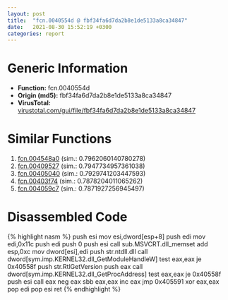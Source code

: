 ```yaml
---
layout: post
title:  "fcn.0040554d @ fbf34fa6d7da2b8e1de5133a8ca34847"
date:   2021-08-30 15:52:19 +0300
categories: report
---
```


# Generic Information
- **Function:** fcn.0040554d
- **Origin (md5):** fbf34fa6d7da2b8e1de5133a8ca34847
- **VirusTotal:** [virustotal.com/gui/file/fbf34fa6d7da2b8e1de5133a8ca34847][virustotal_ref]



# Similar Functions

1. [fcn.004548a0][similar_1_ref] (sim.: 0.7962060140780278)
2. [fcn.00409527][similar_2_ref] (sim.: 0.7947734957361038)
3. [fcn.00405040][similar_3_ref] (sim.: 0.7929741203447593)
4. [fcn.00403f74][similar_4_ref] (sim.: 0.7878204011065262)
5. [fcn.004059c7][similar_5_ref] (sim.: 0.7871927256945497)


# Disassembled Code

{% highlight nasm %}
push esi
mov esi,dword[esp+8]
push edi
mov edi,0x11c
push edi
push 0
push esi
call sub.MSVCRT.dll_memset
add esp,0xc
mov dword[esi],edi
push str.ntdll.dll
call dword[sym.imp.KERNEL32.dll_GetModuleHandleW]
test eax,eax
je 0x40558f
push str.RtlGetVersion
push eax
call dword[sym.imp.KERNEL32.dll_GetProcAddress]
test eax,eax
je 0x40558f
push esi
call eax
neg eax
sbb eax,eax
inc eax
jmp 0x405591
xor eax,eax
pop edi
pop esi
ret 
{% endhighlight %}


[similar_1_ref]: /report/fcn.004548a0@4fe6510221c33bf023f6abed461fc13f
[similar_2_ref]: /report/fcn.00409527@a2475448bf4050c1583e1970984a4d00
[similar_3_ref]: /report/fcn.00405040@20a93604f17ee6f3c2aa7b1f7a497fcf
[similar_4_ref]: /report/fcn.00403f74@96146d48f33d2b81d37cf455f4bd8c4b
[similar_5_ref]: /report/fcn.004059c7@f5b8476c36459986b226c45654aeb016
[virustotal_ref]: https://www.virustotal.com/gui/file/fbf34fa6d7da2b8e1de5133a8ca34847
